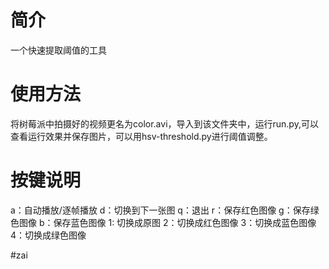 # 简介
一个快速提取阈值的工具
# 使用方法
将树莓派中拍摄好的视频更名为color.avi，导入到该文件夹中，运行run.py,可以查看运行效果并保存图片，可以用hsv-threshold.py进行阈值调整。
# 按键说明
a：自动播放/逐帧播放
d：切换到下一张图
q：退出
r：保存红色图像
g：保存绿色图像
b：保存蓝色图像
1: 切换成原图
2：切换成红色图像
3：切换成蓝色图像
4：切换成绿色图像

#zai
